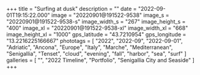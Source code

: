 +++
title = "Surfing at dusk"
description = ""
date = "2022-09-01T19:15:22.000"
image = "20220901@191522-9538"
image_s = "20220901@191522-9538-s"
image_width_s = "267"
image_height_s = "400"
image_xl = "20220901@191522-9538-xl"
image_width_xl = "668"
image_height_xl = "1000"
gps_latitude = "43.7210954"
gps_longitude = "13.2216225166667"
phototags = [ "2022", "2022-09", "2022-09-01", "Adriatic", "Ancona", "Europe", "Italy", "Marche", "Mediterranean", "Senigallia", "Tenset", "cloud", "evening", "fall", "harbor", "sea", "surf" ]
galleries = [ "", "2022 Timeline", "Portfolio", "Senigallia City and Seaside" ]
+++
